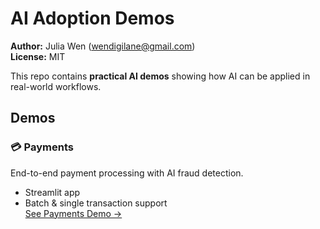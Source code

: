 
# AI Adoption Demos

**Author:** Julia Wen (wendigilane@gmail.com)  
**License:** MIT

This repo contains **practical AI demos** showing how AI can be applied in real-world workflows.

## Demos

### 💳 Payments
End-to-end payment processing with AI fraud detection.  
- Streamlit app  
- Batch & single transaction support  
[See Payments Demo →](Payments/README.md)
